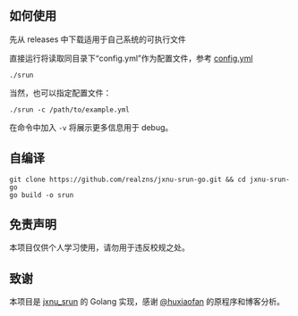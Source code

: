 ## 如何使用
先从 releases 中下载适用于自己系统的可执行文件

直接运行将读取同目录下“config.yml”作为配置文件，参考 [config.yml](https://github.com/realZnS/jxnu-srun-go/blob/master/config.yml)
```
./srun
```
当然，也可以指定配置文件：
```
./srun -c /path/to/example.yml
```
在命令中加入 `-v` 将展示更多信息用于 debug。
## 自编译
```
git clone https://github.com/realzns/jxnu-srun-go.git && cd jxnu-srun-go
go build -o srun
```
## 免责声明
本项目仅供个人学习使用，请勿用于违反校规之处。
## 致谢
本项目是 [jxnu_srun](https://github.com/realzns/jxnu_srun) 的 Golang 实现，感谢 [@huxiaofan](https://github.com/huxiaofan1223) 的原程序和博客分析。
